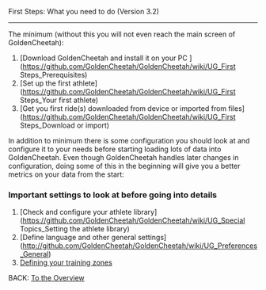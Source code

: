 First Steps: What you need to do (Version 3.2)
***
The minimum (without this you will not even reach the main screen of GoldenCheetah):

1. [Download GoldenCheetah and install it on your PC ](https://github.com/GoldenCheetah/GoldenCheetah/wiki/UG_First Steps_Prerequisites)
2. [Set up the first athlete](https://github.com/GoldenCheetah/GoldenCheetah/wiki/UG_First Steps_Your first athlete) 
3. [Get you first ride(s) downloaded from device or imported from files](https://github.com/GoldenCheetah/GoldenCheetah/wiki/UG_First Steps_Download or import) 

In addition to minimum there is some configuration you should look at and configure it to your needs before starting loading lots of data into GoldenCheetah. Even though GoldenCheetah handles later changes in configuration, doing some of this in the beginning will give you a better metrics on your data from the start:

### Important settings to look at before going into details

1. [Check and configure your athlete library](https://github.com/GoldenCheetah/GoldenCheetah/wiki/UG_Special Topics_Setting the athlete library) 
2. [Define language and other general settings] (http://github.com/GoldenCheetah/GoldenCheetah/wiki/UG_Preferences_General) 
3. [Defining your training zones](https://github.com/GoldenCheetah/GoldenCheetah/wiki/UG_Preferences_Athlete_Training-Zones)

BACK: [To the Overview](UG_Main-Page_Users-Guide)